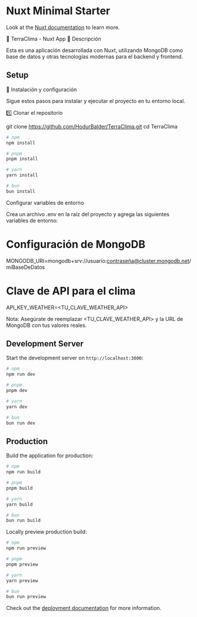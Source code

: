 # Nuxt Minimal Starter

Look at the [Nuxt documentation](https://nuxt.com/docs/getting-started/introduction) to learn more.

📌 TerraClima - Nuxt App
📖 Descripción

Esta es una aplicación desarrollada con Nuxt, utilizando MongoDB como base de datos y otras tecnologías modernas para el backend y frontend.



## Setup

🚀 Instalación y configuración

Sigue estos pasos para instalar y ejecutar el proyecto en tu entorno local.

1️⃣ Clonar el repositorio

git clone https://github.com/HodurBalder/TerraClima.git
cd TerraClima

```bash
# npm
npm install

# pnpm
pnpm install

# yarn
yarn install

# bun
bun install
```



 Configurar variables de entorno

Crea un archivo .env en la raíz del proyecto y agrega las siguientes variables de entorno:
# Configuración de MongoDB
MONGODB_URI=mongodb+srv://usuario:contraseña@cluster.mongodb.net/miBaseDeDatos

# Clave de API para el clima
API_KEY_WEATHER=<TU_CLAVE_WEATHER_API>

Nota: Asegúrate de reemplazar <TU_CLAVE_WEATHER_API> y la URL de MongoDB con tus valores reales.

## Development Server

Start the development server on `http://localhost:3000`:

```bash
# npm
npm run dev

# pnpm
pnpm dev

# yarn
yarn dev

# bun
bun run dev
```

## Production

Build the application for production:

```bash
# npm
npm run build

# pnpm
pnpm build

# yarn
yarn build

# bun
bun run build
```

Locally preview production build:

```bash
# npm
npm run preview

# pnpm
pnpm preview

# yarn
yarn preview

# bun
bun run preview
```

Check out the [deployment documentation](https://nuxt.com/docs/getting-started/deployment) for more information.
